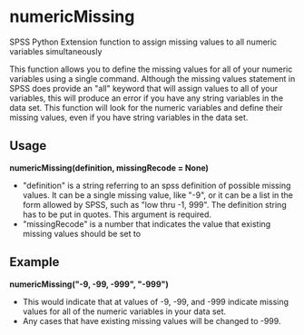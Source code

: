 # numericMissing

SPSS Python Extension function to assign missing values to all numeric variables simultaneously

This function allows you to define the missing values for all of your numeric variables using a single command. Although the missing values statement in SPSS does provide an "all" keyword that will assign values to all of your variables, this will produce an error if you have any string variables in the data set. This function will look for the numeric variables and define their missing values, even if you have string variables in the data set.

## Usage
**numericMissing(definition, missingRecode = None)**
* "definition" is a string referring to an spss definition of possible missing values. It can be a single missing value, like "-9", or it can be a list in the form allowed by SPSS, such as "low thru -1, 999". The definition string has to be put in quotes. This argument is required.
* "missingRecode" is a number that indicates the value that existing missing values should be set to

## Example
**numericMissing("-9, -99, -999", "-999")**
* This would indicate that at values of -9, -99, and -999 indicate missing values for all of the numeric variables in your data set.
* Any cases that have existing missing values will be changed to -999.
